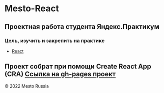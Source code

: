 # Mesto-React
## Проектная работа студента Яндекс.Практикум

### Цель, изучить и закрепить на практике
+ [React](https://ru.reactjs.org/docs/getting-started.html)  

Проект собрат при помощи Create React App (CRA)
[Ссылка на gh-pages проект](https://cactys.github.io/mesto-react/)
---

&copy; 2022 Mesto Russia